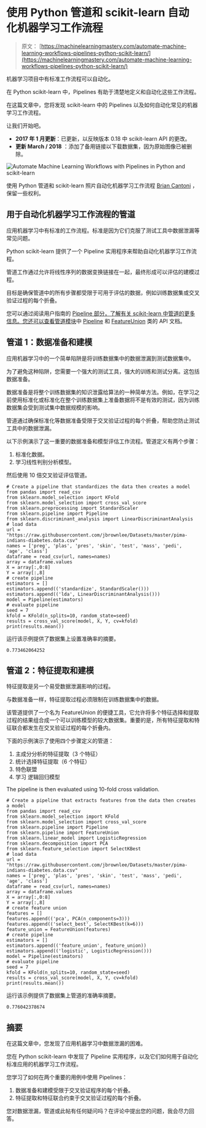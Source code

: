 # 使用 Python 管道和 scikit-learn 自动化机器学习工作流程

> 原文： [https://machinelearningmastery.com/automate-machine-learning-workflows-pipelines-python-scikit-learn/](https://machinelearningmastery.com/automate-machine-learning-workflows-pipelines-python-scikit-learn/)

机器学习项目中有标准工作流程可以自动化。

在 Python scikit-learn 中，Pipelines 有助于清楚地定义和自动化这些工作流程。

在这篇文章中，您将发现 scikit-learn 中的 Pipelines 以及如何自动化常见的机器学习工作流程。

让我们开始吧。

*   **2017 年 1 月更新**：已更新，以反映版本 0.18 中 scikit-learn API 的更改。
*   **更新 March / 2018** ：添加了备用链接以下载数据集，因为原始图像已被删除。

![Automate Machine Learning Workflows with Pipelines in Python and scikit-learn](img/8f15f793d330c7a8128faa23a0916888.jpg)

使用 Python 管道和 scikit-learn
照片自动化机器学习工作流程 [Brian Cantoni](https://www.flickr.com/photos/cantoni/4426017757/) ，保留一些权利。

## 用于自动化机器学习工作流程的管道

应用机器学习中有标准的工作流程。标准是因为它们克服了测试工具中数据泄漏等常见问题。

Python scikit-learn 提供了一个 Pipeline 实用程序来帮助自动化机器学习工作流程。

管道工作通过允许将线性序列的数据变换链接在一起，最终形成可以评估的建模过程。

目标是确保管道中的所有步骤都受限于可用于评估的数据，例如训练数据集或交叉验证过程的每个折叠。

您可以通过阅读用户指南的 [Pipeline 部分，了解有关 scikit-learn 中管道的更多信息。您还可以查看](http://scikit-learn.org/stable/modules/pipeline.html)[管道模块](http://scikit-learn.org/stable/modules/classes.html#module-sklearn.pipeline)中 [Pipeline](http://scikit-learn.org/stable/modules/generated/sklearn.pipeline.Pipeline.html) 和 [FeatureUnion](http://scikit-learn.org/stable/modules/generated/sklearn.pipeline.FeatureUnion.html) 类的 API 文档。

## 管道 1：数据准备和建模

应用机器学习中的一个简单陷阱是将训练数据集中的数据泄漏到测试数据集中。

为了避免这种陷阱，您需要一个强大的测试工具，强大的训练和测试分离。这包括数据准备。

数据准备是将整个训练数据集的知识泄露给算法的一种简单方法。例如，在学习之前使用标准化或标准化在整个训练数据集上准备数据将不是有效的测试，因为训练数据集会受到测试集中数据规模的影响。

管道通过确保标准化等数据准备受限于交叉验证过程的每个折叠，帮助您防止测试工具中的数据泄漏。

以下示例演示了这一重要的数据准备和模型评估工作流程。管道定义有两个步骤：

1.  标准化数据。
2.  学习线性判别分析模型。

然后使用 10 倍交叉验证评估管道。

```
# Create a pipeline that standardizes the data then creates a model
from pandas import read_csv
from sklearn.model_selection import KFold
from sklearn.model_selection import cross_val_score
from sklearn.preprocessing import StandardScaler
from sklearn.pipeline import Pipeline
from sklearn.discriminant_analysis import LinearDiscriminantAnalysis
# load data
url = "https://raw.githubusercontent.com/jbrownlee/Datasets/master/pima-indians-diabetes.data.csv"
names = ['preg', 'plas', 'pres', 'skin', 'test', 'mass', 'pedi', 'age', 'class']
dataframe = read_csv(url, names=names)
array = dataframe.values
X = array[:,0:8]
Y = array[:,8]
# create pipeline
estimators = []
estimators.append(('standardize', StandardScaler()))
estimators.append(('lda', LinearDiscriminantAnalysis()))
model = Pipeline(estimators)
# evaluate pipeline
seed = 7
kfold = KFold(n_splits=10, random_state=seed)
results = cross_val_score(model, X, Y, cv=kfold)
print(results.mean())
```

运行该示例提供了数据集上设置准确率的摘要。

```
0.773462064252
```

## 管道 2：特征提取和建模

特征提取是另一个易受数据泄漏影响的过程。

与数据准备一样，特征提取过程必须限制在训练数据集中的数据。

该管道提供了一个名为 FeatureUnion 的便捷工具，它允许将多个特征选择和提取过程的结果组合成一个可以训练模型的较大数据集。重要的是，所有特征提取和特征联合都发生在交叉验证过程的每个折叠内。

下面的示例演示了使用四个步骤定义的管道：

1.  主成分分析的特征提取（3 个特征）
2.  统计选择特征提取（6 个特征）
3.  特色联盟
4.  学习 逻辑回归模型

The pipeline is then evaluated using 10-fold cross validation.

```
# Create a pipeline that extracts features from the data then creates a model
from pandas import read_csv
from sklearn.model_selection import KFold
from sklearn.model_selection import cross_val_score
from sklearn.pipeline import Pipeline
from sklearn.pipeline import FeatureUnion
from sklearn.linear_model import LogisticRegression
from sklearn.decomposition import PCA
from sklearn.feature_selection import SelectKBest
# load data
url = "https://raw.githubusercontent.com/jbrownlee/Datasets/master/pima-indians-diabetes.data.csv"
names = ['preg', 'plas', 'pres', 'skin', 'test', 'mass', 'pedi', 'age', 'class']
dataframe = read_csv(url, names=names)
array = dataframe.values
X = array[:,0:8]
Y = array[:,8]
# create feature union
features = []
features.append(('pca', PCA(n_components=3)))
features.append(('select_best', SelectKBest(k=6)))
feature_union = FeatureUnion(features)
# create pipeline
estimators = []
estimators.append(('feature_union', feature_union))
estimators.append(('logistic', LogisticRegression()))
model = Pipeline(estimators)
# evaluate pipeline
seed = 7
kfold = KFold(n_splits=10, random_state=seed)
results = cross_val_score(model, X, Y, cv=kfold)
print(results.mean())
```

运行该示例提供了数据集上管道的准确率摘要。

```
0.776042378674
```

## 摘要

在这篇文章中，您发现了应用机器学习中数据泄漏的困难。

您在 Python scikit-learn 中发现了 Pipeline 实用程序，以及它们如何用于自动化标准应用的机器学习工作流程。

您学习了如何在两个重要的用例中使用 Pipelines：

1.  数据准备和建模受限于交叉验证程序的每个折叠。
2.  特征提取和特征联合约束于交叉验证过程的每个折叠。

您对数据泄漏，管道或此帖有任何疑问吗？在评论中提出您的问题，我会尽力回答。